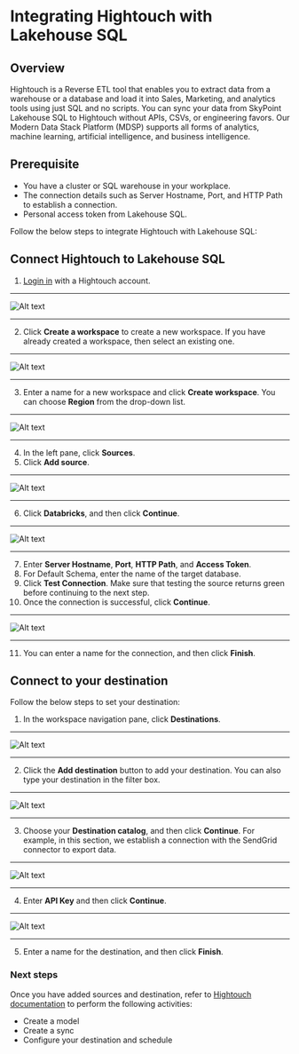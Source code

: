 # Integrating Hightouch with Lakehouse SQL

## Overview

Hightouch is a Reverse ETL tool that enables you to extract data from a warehouse or a database and load it into Sales, Marketing, and analytics tools using just SQL and no scripts. You can sync your data from SkyPoint Lakehouse SQL to Hightouch without APIs, CSVs, or engineering favors. Our Modern Data Stack Platform (MDSP) supports all forms of analytics, machine learning, artificial intelligence, and business intelligence.

## Prerequisite

- You have a cluster or SQL warehouse in your workplace.
- The connection details such as Server Hostname, Port, and HTTP Path to establish a connection.
- Personal access token from Lakehouse SQL.

Follow the below steps to integrate Hightouch with Lakehouse SQL:

## Connect Hightouch to Lakehouse SQL

1. [Login in](https://app.hightouch.com/login) with a Hightouch account.  

---

![Alt text](https://github.com/skypointcloud/platform/blob/master/docs/doc_snippets/CreateWorkspace.png?raw=true)  

---

2. Click **Create a workspace** to create a new workspace. If you have already created a workspace, then select an existing one.

---

![Alt text](https://github.com/skypointcloud/platform/blob/master/docs/doc_snippets/NameWorkspace.png?raw=true)  

---

3. Enter a name for a new workspace and click **Create workspace**. You can choose **Region** from the drop-down list.  

---

![Alt text](https://github.com/skypointcloud/platform/blob/master/docs/doc_snippets/AddSource.png?raw=true)  

---

4. In the left pane, click **Sources**.
5. Click **Add source**.  

---

![Alt text](https://github.com/skypointcloud/platform/blob/master/docs/doc_snippets/SourceCatalog.png?raw=true)  

---

6. Click **Databricks**, and then click **Continue**.  

---

![Alt text](https://github.com/skypointcloud/platform/blob/master/docs/doc_snippets/ConnectDatabricks.png?raw=true)  

---

7. Enter **Server Hostname**, **Port**, **HTTP Path**, and **Access Token**.
8. For Default Schema, enter the name of the target database.
9. Click **Test Connection**. Make sure that testing the source returns green before continuing to the next step.
10. Once the connection is successful, click **Continue**.  

---

![Alt text](https://github.com/skypointcloud/platform/blob/master/docs/doc_snippets/SourceFinish.png?raw=true)  

---

11. You can enter a name for the connection, and then click **Finish**.

## Connect to your destination

Follow the below steps to set your destination:

1. In the workspace navigation pane, click **Destinations**.  

---

![Alt text](https://github.com/skypointcloud/platform/blob/master/docs/doc_snippets/AddDestination.png?raw=true)  

---

2. Click the **Add destination** button to add your destination. You can also type your destination in the filter box.  

---

![Alt text](https://github.com/skypointcloud/platform/blob/master/docs/doc_snippets/DestinationCatalog.png?raw=true)  

---

3. Choose your **Destination catalog**, and then click **Continue**. For example, in this section, we establish a connection with the SendGrid connector to export data.  

---

![Alt text](https://github.com/skypointcloud/platform/blob/master/docs/doc_snippets/AddNewDestination.png?raw=true)  

---

4. Enter **API Key** and then click **Continue**.  

---

![Alt text](https://github.com/skypointcloud/platform/blob/master/docs/doc_snippets/NameDestination.png?raw=true)  

---

5. Enter a name for the destination, and then click **Finish**.

### Next steps

Once you have added sources and destination, refer to [Hightouch documentation](https://hightouch.com/docs) to perform the following activities:

- Create a model
- Create a sync
- Configure your destination and schedule






